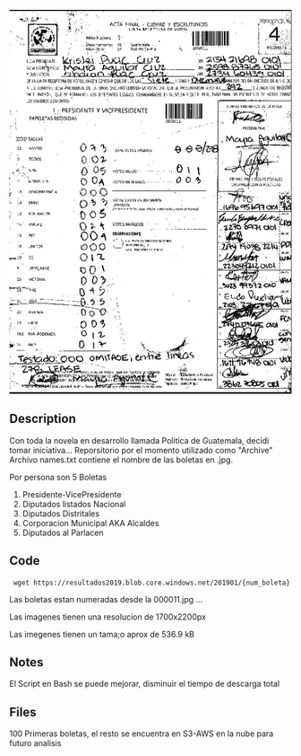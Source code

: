 ![alt text](https://github.com/davidromero/elecciones2019/blob/master/boleta.png "Boleta Ejemplo")

## Description

Con toda la novela en desarrollo llamada Politica de Guatemala, decidi tomar iniciativa...
Reporsitorio por el momento utilizado como "Archive" Archivo names.txt contiene el nombre de las boletas en .jpg.

Por persona son 5 Boletas

1. Presidente-VicePresidente
2. Diputados listados Nacional
3. Diputados Distritales
4. Corporacion Municipal AKA Alcaldes
5. Diputados al Parlacen

## Code

```
 wget https://resultados2019.blob.core.windows.net/201901/{num_boleta}
```

Las boletas estan numeradas desde la 000011.jpg ...

Las imagenes tienen una resolucion de 1700x2200px

Las imegenes tienen un tama;o aprox de 536.9 kB
## Notes

El Script en Bash se puede mejorar, disminuir el tiempo de descarga total 

## Files

100 Primeras boletas, el resto se encuentra en S3-AWS en la nube para futuro analisis
